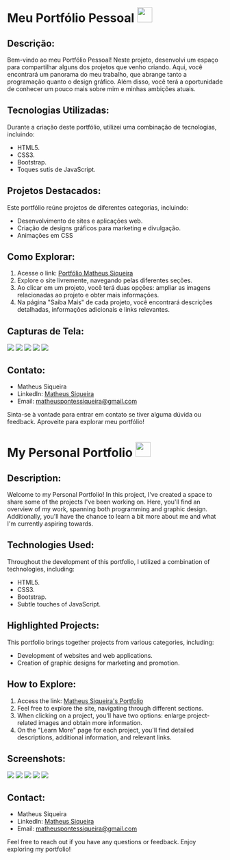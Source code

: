 # Meu Portfólio Pessoal <img width=35px src="assets/img/portugues.png">

## Descrição:

Bem-vindo ao meu Portfólio Pessoal! Neste projeto, desenvolvi um espaço para compartilhar alguns dos projetos que venho criando. Aqui, você encontrará um panorama do meu trabalho, que abrange tanto a programação quanto o design gráfico. Além disso, você terá a oportunidade de conhecer um pouco mais sobre mim e minhas ambições atuais.

## Tecnologias Utilizadas:

Durante a criação deste portfólio, utilizei uma combinação de tecnologias, incluindo:

- HTML5.
- CSS3.
- Bootstrap.
- Toques sutis de JavaScript.

## Projetos Destacados:

Este portfólio reúne projetos de diferentes categorias, incluindo:

- Desenvolvimento de sites e aplicações web.
- Criação de designs gráficos para marketing e divulgação.
- Animações em CSS

## Como Explorar:

1. Acesse o link: [Portfólio Matheus Siqueira](https://matheuspsiqueira.github.io/Portfolio/)
2. Explore o site livremente, navegando pelas diferentes seções.
3. Ao clicar em um projeto, você terá duas opções: ampliar as imagens relacionadas ao projeto e obter mais informações.
4. Na página "Saiba Mais" de cada projeto, você encontrará descrições detalhadas, informações adicionais e links relevantes.

## Capturas de Tela:

<img src="assets/img/Prints/1.png">
<img src="assets/img/Prints/2.png">
<img src="assets/img/Prints/3.png">
<img src="assets/img/Prints/4.png">
<img src="assets/img/Prints/5.png">

## Contato:

- Matheus Siqueira
- LinkedIn: [Matheus Siqueira](https://www.linkedin.com/in/matheus-siqueira-755a4020a/)
- Email: matheuspontessiqueira@gmail.com

Sinta-se à vontade para entrar em contato se tiver alguma dúvida ou feedback. Aproveite para explorar meu portfólio!
##

# My Personal Portfolio <img width=35px src="assets/img/ingles.png">

## Description:

Welcome to my Personal Portfolio! In this project, I've created a space to share some of the projects I've been working on. Here, you'll find an overview of my work, spanning both programming and graphic design. Additionally, you'll have the chance to learn a bit more about me and what I'm currently aspiring towards.

## Technologies Used:

Throughout the development of this portfolio, I utilized a combination of technologies, including:

- HTML5.
- CSS3.
- Bootstrap.
- Subtle touches of JavaScript.

## Highlighted Projects:

This portfolio brings together projects from various categories, including:

- Development of websites and web applications.
- Creation of graphic designs for marketing and promotion.

## How to Explore:

1. Access the link: [Matheus Siqueira's Portfolio](https://matheuspsiqueira.github.io/Portfolio/)
2. Feel free to explore the site, navigating through different sections.
3. When clicking on a project, you'll have two options: enlarge project-related images and obtain more information.
4. On the "Learn More" page for each project, you'll find detailed descriptions, additional information, and relevant links.

## Screenshots:

<img src="assets/img/Prints/1.png">
<img src="assets/img/Prints/2.png">
<img src="assets/img/Prints/3.png">
<img src="assets/img/Prints/4.png">
<img src="assets/img/Prints/5.png">

## Contact:

- Matheus Siqueira
- LinkedIn: [Matheus Siqueira](https://www.linkedin.com/in/matheus-siqueira-755a4020a/)
- Email: matheuspontessiqueira@gmail.com

Feel free to reach out if you have any questions or feedback. Enjoy exploring my portfolio!

